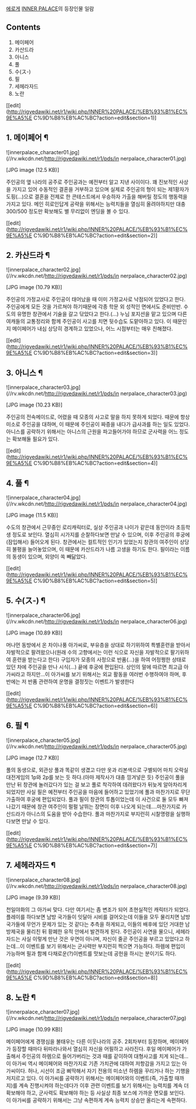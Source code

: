 [에로게](%EC%97%90%EB%A1%9C%EA%B2%8C.md) [INNER PALACE](INNER%20PALACE.md)의
등장인물 일람

## Contents

    

1. 메이페어 
2. 카산드라 
3. 아니스 
4. 풀 
5. 수(ス-) 
6. 필 
7. 세헤라자드 
8. 노란 

[[edit](http://rigvedawiki.net/r1/wiki.php/INNER%20PALACE/%EB%93%B1%EC%9E%A5%E
C%9D%B8%EB%AC%BC?action=edit&section=1)]

## 1. 메이페어 ¶

![innerpalace_character01.jpg](//rv.wkcdn.net/http://rigvedawiki.net/r1/pds/in
nerpalace_character01.jpg)

[JPG image (12.5 KB)]

  
주인공의 옆 나라의 공주로 주인공과는 예전부터 알고 지낸 사이이다. 꽤 진보적인 사상을 가지고 있어 수동적인 결혼을 거부하고 있으며 실제로
주인공의 형이 되는 제1황자가 도핑(...)으로 결혼을 전제로 한 콘테스트에서 우승하자 가출을 해버릴 정도의 행동력을 가지고 있다. 메인
히로인답게 공략을 위해서는 능력치들을 열심히 올려야하지만 대충 300/500 정도만 확보해도 별 무리없이 엔딩을 볼 수 있다.

  

[[edit](http://rigvedawiki.net/r1/wiki.php/INNER%20PALACE/%EB%93%B1%EC%9E%A5%E
C%9D%B8%EB%AC%BC?action=edit&section=2)]

## 2. 카산드라 ¶

![innerpalace_character02.jpg](//rv.wkcdn.net/http://rigvedawiki.net/r1/pds/in
nerpalace_character02.jpg)

[JPG image (10.79 KB)]

  
주인공의 가정교사로 주인공이 태어났을 때 이미 가정교사로 낙점되어 있었다고 한다. 주인공에게 모든 것을 가르쳐야 하기때문에 각종 학문 외
성적인 면에서도 준비만반. 수도의 유명한 창관에서 기술을 갈고 닦았다고 한다.(...) 누님 포지션을 맡고 있으며 다른 여캐들의 교통정리와
함께 주인공이 사고를 치면 뒷수습도 도맡아하고 있다. 이 때문인지 메이페어가 내심 상당히 경계하고 있었으나, 어느 시점부터는 매우 친해졌다.

  

[[edit](http://rigvedawiki.net/r1/wiki.php/INNER%20PALACE/%EB%93%B1%EC%9E%A5%E
C%9D%B8%EB%AC%BC?action=edit&section=3)]

## 3. 아니스 ¶

![innerpalace_character03.jpg](//rv.wkcdn.net/http://rigvedawiki.net/r1/pds/in
nerpalace_character03.jpg)

[JPG image (10.23 KB)]

  
주인공의 전속메이드로, 어렸을 때 모종의 사고로 말을 하지 못하게 되었다. 때문에 항상 미소로 주인공을 대하며, 이 때문에 주인공이 짜증을
내다가 급사과를 하는 일도 있었다. 아니스를 공략하기 위해서는 아니스의 근원을 파고들어가야 하므로 군사력을 어느 정도는 확보해둘 필요가
있다.

  

[[edit](http://rigvedawiki.net/r1/wiki.php/INNER%20PALACE/%EB%93%B1%EC%9E%A5%E
C%9D%B8%EB%AC%BC?action=edit&section=4)]

## 4. 풀 ¶

![innerpalace_character04.jpg](//rv.wkcdn.net/http://rigvedawiki.net/r1/pds/in
nerpalace_character04.jpg)

[JPG image (11.5 KB)]

  
수도의 창관에서 근무중인 로리캐릭터로, 실상 주인공과 나이가 같은데 동안이라 초등학생 정도로 보인다. 열심히 시가지를 순찰하다보면 만날 수
있으며, 이후 주인공의 후궁에 (잠입해서) 들어오게 된다. 창관에서는 컬트적인 인기가 있었는지 창관의 여주인이 상당히 불평을 늘어놓았으며,
이 때문에 카산드라가 나름 고생을 하기도 한다. 필이라는 이름의 동생이 있으며, 외양이 쏙 빼닮았다.

  

[[edit](http://rigvedawiki.net/r1/wiki.php/INNER%20PALACE/%EB%93%B1%EC%9E%A5%E
C%9D%B8%EB%AC%BC?action=edit&section=5)]

## 5. 수(ス-) ¶

![innerpalace_character06.jpg](//rv.wkcdn.net/http://rigvedawiki.net/r1/pds/in
nerpalace_character06.jpg)

[JPG image (10.89 KB)]

  
머나먼 동방에서 온 차이나풍 아가씨로, 부유층을 상대로 하기위하여 특별훈련을 받아서 자발적으로 팔려왔으나(원래 수의 고향에서는 이런 식으로
자신을 자발적으로 팔기위하여 훈련을 받는다고 한다) 구입자가 모종의 사정으로 반품(...)을 하여 어정쩡한 상태로 있던 차에 주인공을 만나
시식(...) 끝에 후궁에 편입된다. 상인의 말에 따르면 최고급 아가씨라고 하지만...이 아가씨를 보기 위해서는 외교 활동을 여러번
수행하여야 하며, 후반에는 저 반품 관련하여 운명을 결정짓는 이벤트가 발생한다

  

[[edit](http://rigvedawiki.net/r1/wiki.php/INNER%20PALACE/%EB%93%B1%EC%9E%A5%E
C%9D%B8%EB%AC%BC?action=edit&section=6)]

## 6. 필 ¶

![innerpalace_character05.jpg](//rv.wkcdn.net/http://rigvedawiki.net/r1/pds/in
nerpalace_character05.jpg)

[JPG image (12.7 KB)]

  
풀의 동생으로, 외관상 풀과 똑같이 생겼고 다만 옷과 리본색으로 구별되어 마치 오락실 대전게임의 1p와 2p를 보는 듯 하다.(아마 제작사가
대충 낑겨넣은 듯) 주인공이 풀을 만난 뒤 창관에 놀러갔다가 있는 걸 보고 풀로 착각하여 데려왔다가 뒤늦게 알아차리게 되었지만 사실 필은
예전부터 주인공을 마음에 들어하고 있었기에 풀과 마찬가지로 무단가출하여 후궁에 편입되었다. 풀과 필이 창관의 투톱이었는데 이 사건으로 둘
모두 빠져나갔기 때문에 창관 여주인이 펄펄 날뛰는 장면이 이후 나오게 되는데....마찬가지로 카산드라가 아니스의 도움을 받아 수습한다. 풀과
마찬가지로 부지런히 시찰명령을 실행하다보면 만날 수 있다.

  

[[edit](http://rigvedawiki.net/r1/wiki.php/INNER%20PALACE/%EB%93%B1%EC%9E%A5%E
C%9D%B8%EB%AC%BC?action=edit&section=7)]

## 7. 세헤라자드 ¶

![innerpalace_character08.jpg](//rv.wkcdn.net/http://rigvedawiki.net/r1/pds/in
nerpalace_character08.jpg)

[JPG image (9.39 KB)]

  
천일야화의 그 아가씨 맞다. 다만 여기서는 좀 변조가 되어 초현실적인 캐릭터가 되었다. 플레이를 하다보면 남방 국가들이 잇달아 시비를
걸어오는데 이들을 모두 물리치면 남방 국가들에 무언가 문제가 있는 것 같다는 추측을 하게되고, 이들의 배후에 있던 거대한 남방제국을 물리친
뒤 황폐한 유적 안에서 발견하게 된다. 주인공이 사연을 물으니, 세헤라자드는 사실 이렇게 만난 것은 우연이 아니며, 자신이 줄곧 주인공을
부르고 있었다고 하는데...이 이벤트를 보기 위해서는 군사력만 부지런히 찍으면 가능하다. 하렘에 편입이 가능하며 필과 함께
다채로운(?)이벤트를 맛보는데 공헌을 하시는 분이기도 하다.

  

[[edit](http://rigvedawiki.net/r1/wiki.php/INNER%20PALACE/%EB%93%B1%EC%9E%A5%E
C%9D%B8%EB%AC%BC?action=edit&section=8)]

## 8. 노란 ¶

![innerpalace_character07.jpg](//rv.wkcdn.net/http://rigvedawiki.net/r1/pds/in
nerpalace_character07.jpg)

[JPG image (10.99 KB)]

  
메이페어에게 경쟁심을 불태우는 다른 이웃나라의 공주. 2회차부터 등장하며, 메이페어가 등장할 때마다 뒤따라나와서 열심히 자신을 어필하고
사라진다. 후일 메이페어가 가출해서 주인공의 하렘으로 들어가버리는 것과 때를 같이하여 대형사고를 치게 되는데...이 아가씨 역시 메이페어와
마찬가지로 기존 가치관에 대하여 저항감을 가지고 있는 아가씨이다. 허나, 시선이 조금 삐딱해서 자기 전용의 미소년 하렘을 꾸리거나 하는
기행을 저지르고 있다. 이 아가씨를 공략하기 위해서는 메이페어와의 이벤트(즉, 가출할 때까지)를 계속 진행시켜야 하는데다가 이후 관련
이벤트를 보기 위해서는 능력치를 계속 더 확보해야 하고, 군사력도 확보해야 하는 등 사실상 최종 보스에 가까운 면모를 보인다. 이 아가씨를
공략하기 위해서는 그냥 속편하게 계속 능력치 상승만 올리는게 속편하다.

  


